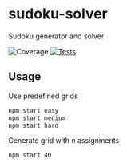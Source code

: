 # sudoku-solver
Sudoku generator and solver

![Coverage](https://img.shields.io/codecov/c/github/xuab/sudoku-solver?logo=jest)
[![Tests][workflow-badge]](https://github.com/xuab/sudoku-solver/actions/workflows/test.yml)

<!-- prettier-ignore-start -->
[workflow-badge]: https://img.shields.io/github/workflow/status/xuab/sudoku-solver/test.svg?label=tests&logo=github&style=flat
<!-- prettier-ignore-end -->

## Usage

Use predefined grids

```bash
npm start easy
npm start medium
npm start hard
```

Generate grid with n assignments

```bash
npm start 40
```

